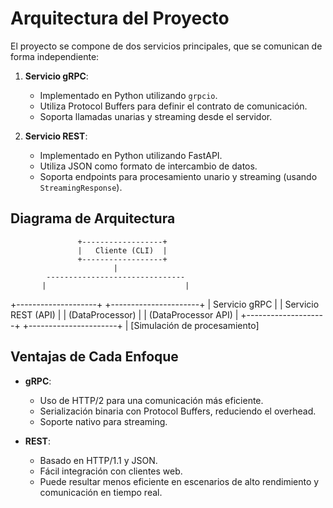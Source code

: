 # Arquitectura del Proyecto

El proyecto se compone de dos servicios principales, que se comunican de forma independiente:

1. **Servicio gRPC**:  
   - Implementado en Python utilizando `grpcio`.
   - Utiliza Protocol Buffers para definir el contrato de comunicación.
   - Soporta llamadas unarias y streaming desde el servidor.

2. **Servicio REST**:  
   - Implementado en Python utilizando FastAPI.
   - Utiliza JSON como formato de intercambio de datos.
   - Soporta endpoints para procesamiento unario y streaming (usando `StreamingResponse`).

## Diagrama de Arquitectura

                   +------------------+
                   |   Cliente (CLI)  |
                   +------------------+
                           |
            -------------------------------
           |                               |
+--------------------+         +----------------------+
| Servicio gRPC      |         | Servicio REST (API)  |
| (DataProcessor)    |         | (DataProcessor API)  |
+--------------------+         +----------------------+
                           |
                  [Simulación de procesamiento]

## Ventajas de Cada Enfoque

- **gRPC**:  
  - Uso de HTTP/2 para una comunicación más eficiente.
  - Serialización binaria con Protocol Buffers, reduciendo el overhead.
  - Soporte nativo para streaming.

- **REST**:  
  - Basado en HTTP/1.1 y JSON.
  - Fácil integración con clientes web.
  - Puede resultar menos eficiente en escenarios de alto rendimiento y comunicación en tiempo real.
